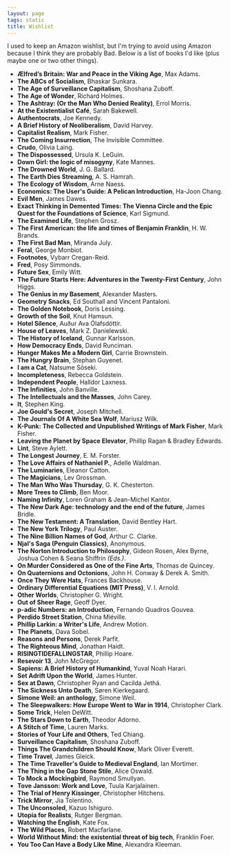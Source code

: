 ```yaml
---
layout: page
tags: static
title: Wishlist
---
```


I used to keep an Amazon wishlist, but I'm trying to avoid using Amazon because
I think they are probably Bad. Below is a list of books I'd like (plus maybe one
or two other things).

* **Ælfred’s Britain: War and Peace in the Viking Age**, Max Adams.  
* **The ABCs of Socialism**, Bhaskar Sunkara.  
* **The Age of Surveillance Capitalism**, Shoshana Zuboff.  
* **The Age of Wonder**, Richard Holmes.  
* **The Ashtray: (Or the Man Who Denied Reality)**, Errol Morris.  
* **At the Existentialist Caf&eacute;**, Sarah Bakewell.  
* **Authentocrats**, Joe Kennedy.  
* **A Brief History of Neoliberalism**, David Harvey.  
* **Capitalist Realism**, Mark Fisher.  
* **The Coming Insurrection**, The Invisible Committee.  
* **Crudo**, Olivia Laing.  
* **The Dispossessed**, Ursula K. LeGuin.  
* **Down Girl: the logic of misogyny**, Kate Mannes.  
* **The Drowned World**, J. G. Ballard.  
* **The Earth Dies Streaming**, A. S. Hamrah.  
* **The Ecology of Wisdom**, Arne Naess.  
* **Economics: The User's Guide: A Pelican Introduction**, Ha-Joon Chang.  
* **Evil Men**, James Dawes.  
* **Exact Thinking in Demented Times: The Vienna Circle and the Epic Quest for the Foundations of Science**, Karl Sigmund.  
* **The Examined Life**, Stephen Grosz.  
* **The First American: the life and times of Benjamin Franklin**, H. W. Brands.  
* **The First Bad Man**, Miranda July.  
* **Feral**, George Monbiot.  
* **Footnotes**, Vybarr Cregan-Reid.
* **Fred**, Posy Simmonds.    
* **Future Sex**, Emily Witt.  
* **The Future Starts Here: Adventures in the Twenty-First Century**, John Higgs.  
* **The Genius in my Basement**, Alexander Masters.  
* **Geometry Snacks**, Ed Southall and Vincent Pantaloni.  
* **The Golden Notebook**, Doris Lessing.  
* **Growth of the Soil**, Knut Hamsun.  
* **Hotel Silence**, Auður Ava Ólafsdóttir.  
* **House of Leaves**, Mark Z. Danielewski.  
* **The History of Iceland**, Gunnar Karlsson.  
* **How Democracy Ends**, David Runciman.  
* **Hunger Makes Me a Modern Girl**, Carrie Brownstein.  
* **The Hungry Brain**, Stephan Guyenet.  
* **I am a Cat**, Natsume Sōseki.  
* **Incompleteness**, Rebecca Goldstein.  
* **Independent People**, Halldor Laxness.  
* **The Infinities**, John Banville.  
* **The Intellectuals and the Masses**, John Carey.  
* **It**, Stephen King.  
* **Joe Gould's Secret**, Joseph Mitchell.  
* **The Journals Of A White Sea Wolf**, Mariusz Wilk.  
* **K-Punk: The Collected and Unpublished Writings of Mark Fisher**, Mark Fisher.  
* **Leaving the Planet by Space Elevator**, Phillip Ragan & Bradley Edwards.  
* **Lint**, Steve Aylett.  
* **The Longest Journey**, E. M. Forster.   
* **The Love Affairs of Nathaniel P.**, Adelle Waldman.  
* **The Luminaries**, Eleanor Catton.  
* **The Magicians**, Lev Grossman.  
* **The Man Who Was Thursday**, G. K. Chesterton.  
* **More Trees to Climb**, Ben Moor.  
* **Naming Infinity**, Loren Graham & Jean-Michel Kantor.  
* **The New Dark Age: technology and the end of the future**, James Bridle.  
* **The New Testament: A Translation**, David Bentley Hart.  
* **The New York Trilogy**, Paul Auster.  
* **The Nine Billion Names of God**, Arthur C. Clarke.  
* **Njal's Saga (Penguin Classics)**, Anonymous.  
* **The Norton Introduction to Philosophy**, Gideon Rosen, Alex Byrne, Joshua Cohen & Seana Shiffrin *(Eds.)*.  
* **On Murder Considered as One of the Fine Arts**, Thomas de Quincey.  
* **On Quaternions and Octonions**, John H. Conway & Derek A. Smith.  
* **Once They Were Hats**, Frances Backhouse.  
* **Ordinary Differential Equations (MIT Press)**, V. I. Arnold.  
* **Other Worlds**, Christopher G. Wright.
* **Out of Sheer Rage**, Geoff Dyer.  
* **p-adic Numbers: an Introduction**, Fernando Quadros Gouvea.  
* **Perdido Street Station**, China Miéville.  
* **Phillip Larkin: a Writer's Life**, Andrew Motion.  
* **The Planets**, Dava Sobel.  
* **Reasons and Persons**, Derek Parfit.  
* **The Righteous Mind**, Jonathan Haidt.  
* **RISINGTIDEFALLINGSTAR**, Phillip Hoare.  
* **Resevoir 13**, John McGregor.  
* **Sapiens: A Brief History of Humankind**, Yuval Noah Harari.  
* **Set Adrift Upon the World**, James Hunter.  
* **Sex at Dawn**, Christopher Ryan and Cacilda Jethá.  
* **The Sickness Unto Death**, S&#248;ren Kierkegaard.  
* **Simone Weil: an anthology**, Simone Weil.  
* **The Sleepwalkers: How Europe Went to War in 1914**, Christopher Clark.  
* **Some Trick**, Helen DeWitt.  
* **The Stars Down to Earth**, Theodor Adorno.  
* **A Stitch of Time**, Lauren Marks.  
* **Stories of Your Life and Others**, Ted Chiang.  
* **Surveillance Capitalism**, Shoshana Zuboff.  
* **Things The Grandchildren Should Know**, Mark Oliver Everett.  
* **Time Travel**, James Gleick.  
* **The Time Traveller's Guide to Medieval England**, Ian Mortimer.  
* **The Thing in the Gap Stone Stile**, Alice Oswald.  
* **To Mock a Mockingbird**, Raymond Smullyan.  
* **Tove Jansson: Work and Love**, Tuula Karjalainen.  
* **The Trial of Henry Kissinger**, Christopher Hitchens.  
* **Trick Mirror**, Jia Tolentino.  
* **The Unconsoled**, Kazuo Ishiguro.  
* **Utopia for Realists**, Rutger Bergman.  
* **Watching the English**, Kate Fox.  
* **The Wild Places**, Robert Macfarlane.  
* **World Without Mind: the existential threat of big tech**, Franklin Foer.  
* **You Too Can Have a Body Like Mine**, Alexandra Kleeman.  

